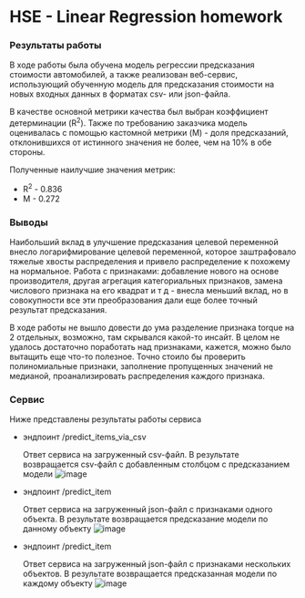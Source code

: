 # HSE - Linear Regression homework

### Результаты работы
В ходе работы была обучена модель регрессии предсказания стоимости автомобилей, а также реализован веб-сервис, использующий обученную модель для предсказания стоимости на новых входных данных в форматах csv- или json-файла.

В качестве основной метрики качества был выбран коэффициент детерминации (R<sup>2</sup>). Также по требованию заказчика модель оценивалась с помощью кастомной метрики (M) - доля предсказаний, отклонившихся от истинного значения не более, чем на 10% в обе стороны.

Полученные наилучшие значения метрик:
- R<sup>2</sup> - 0.836
- M - 0.272

### Выводы
Наибольший вклад в улучшение предсказания целевой переменной внесло логарифмирование целевой переменной, которое заштрафовало тяжелые хвосты распределения и привело распределение к похожему на нормальное. Работа с признаками: добавление нового на основе производителя, другая агрегация категориальных признаков, замена числового признака на его квадрат и т д - внесла меньший вклад, но в совокупности все эти преобразования дали еще более точный результат предсказания.

В ходе работы не вышло довести до ума разделение признака torque на 2 отдельных, возможно, там скрывался какой-то инсайт. В целом не удалось достаточно поработать над признаками, кажется, можно было вытащить еще что-то полезное. Точно стоило бы проверить полиномиальные признаки, заполнение пропущенных значений не медианой, проанализировать распределения каждого признака.

### Сервис
Ниже представлены результаты работы сервиса
- эндпоинт /predict_items_via_csv
  
  Ответ сервиса на загруженный csv-файл. В результате возвращается csv-файл с добавленным столбцом с предсказанием модели
![image](https://github.com/yuri-pavar/LR_hw_ml/assets/33356873/296ee9c2-1746-486b-a420-5a1c48d6b7e3)

- эндпоинт /predict_item

  Ответ сервиса на загруженный json-файл с признаками одного объекта. В результате возвращается предсказание модели по данному объекту
![image](https://github.com/yuri-pavar/LR_hw_ml/assets/33356873/07d7c25c-d1c7-4b09-8802-e4af04be0e1b)

- эндпоинт /predict_item

  Ответ сервиса на загруженный json-файл с признаками нескольких объектов. В результате возвращается предсказанная модели по каждому объекту
![image](https://github.com/yuri-pavar/LR_hw_ml/assets/33356873/0fee12d4-25ca-4140-a1d7-369013aa0710)

